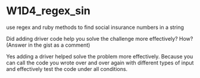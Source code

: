 # W1D4_regex_sin
use regex and ruby methods to find social insurance numbers in a string


Did adding driver code help you solve the challenge more effectively? How? (Answer in the gist as a comment)

Yes adding a driver helped solve the problem more effectively.
Because you can call the code you wrote over and over again with different types of input
and effectively test the code under all conditions.

